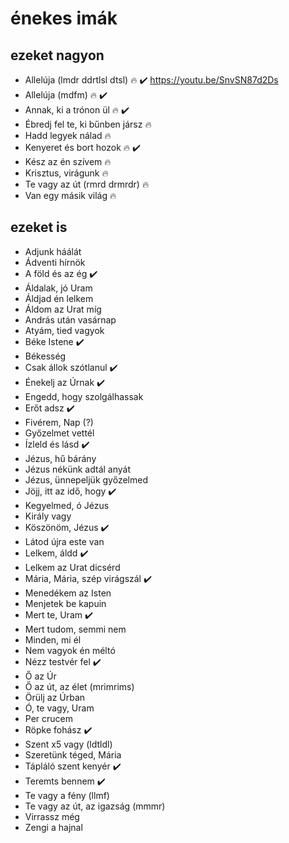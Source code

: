 # énekes imák

## ezeket nagyon

* Allelúja (lmdr ddrtlsl dtsl) :fire: :heavy_check_mark: https://youtu.be/SnvSN87d2Ds
* Allelúja (mdfm) :fire: :heavy_check_mark:
* Annak, ki a trónon ül :fire: :heavy_check_mark:
* Ébredj fel te, ki bűnben jársz :fire:
* Hadd legyek nálad :fire:
* Kenyeret és bort hozok :fire: :heavy_check_mark:
* Kész az én szívem :fire:
* Krisztus, virágunk :fire:
* Te vagy az út (rmrd drmrdr) :fire:
* Van egy másik világ :fire:

## ezeket is

* Adjunk háálát
* Ádventi hírnök
* A föld és az ég :heavy_check_mark:
* Áldalak, jó Uram
* Áldjad én lelkem
* Áldom az Urat míg
* András után vasárnap
* Atyám, tied vagyok
* Béke Istene :heavy_check_mark:
* Békesség
* Csak állok szótlanul :heavy_check_mark:
* Énekelj az Úrnak :heavy_check_mark:
* Engedd, hogy szolgálhassak
* Erőt adsz :heavy_check_mark:
* Fivérem, Nap (?)
* Győzelmet vettél
* Ízleld és lásd :heavy_check_mark:
* Jézus, hű bárány
* Jézus nékünk adtál anyát
* Jézus, ünnepeljük győzelmed
* Jöjj, itt az idő, hogy :heavy_check_mark:
* Kegyelmed, ó Jézus
* Király vagy
* Köszönöm, Jézus :heavy_check_mark:
* Látod újra este van
* Lelkem, áldd :heavy_check_mark:
* Lelkem az Urat dicsérd
* Mária, Mária, szép virágszál :heavy_check_mark:
* Menedékem az Isten
* Menjetek be kapuin
* Mert te, Uram :heavy_check_mark:
* Mert tudom, semmi nem
* Minden, mi él
* Nem vagyok én méltó
* Nézz testvér fel :heavy_check_mark:
* Ő az Úr
* Ő az út, az élet (mrimrims)
* Örülj az Úrban
* Ó, te vagy, Uram
* Per crucem
* Röpke fohász :heavy_check_mark:
* Szent x5 vagy (ldtldl)
* Szeretünk téged, Mária
* Tápláló szent kenyér :heavy_check_mark:
* Teremts bennem :heavy_check_mark:
* Te vagy a fény (llmf)
* Te vagy az út, az igazság (mmmr)
* Virrassz még
* Zengi a hajnal
